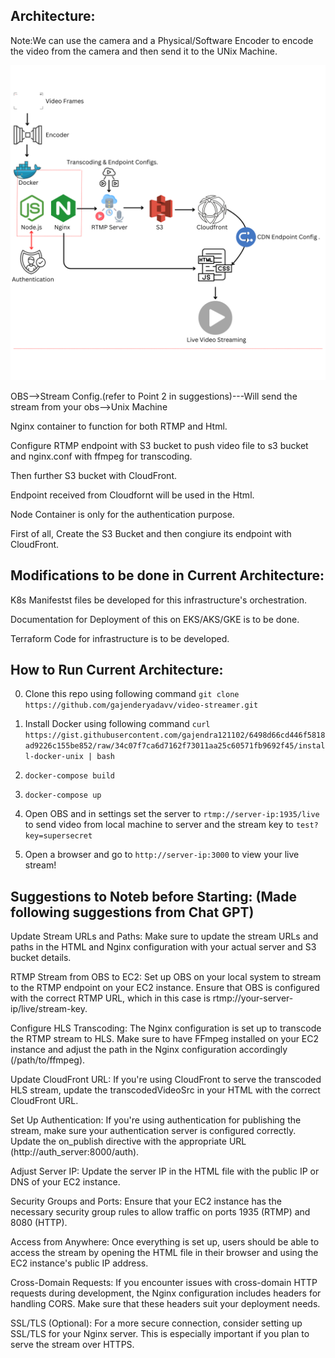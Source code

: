 ## Architecture:

Note:We can use the camera and a Physical/Software Encoder to encode the video from the camera and then send it to the UNix Machine.

![](livestreamer.png)

OBS-->Stream Config.(refer to Point 2 in suggestions)---Will send the stream from your obs-->Unix Machine

Nginx container to function for both RTMP and Html.

Configure RTMP endpoint with S3 bucket to push video file to s3 bucket and nginx.conf with ffmpeg for transcoding.
            
Then further S3 bucket with CloudFront.

Endpoint received from Cloudfornt will be used in the Html.

Node Container is only for the authentication purpose.


First of all, Create the S3 Bucket and then congiure its endpoint with CloudFront.

## Modifications to be done in Current Architecture:

K8s Manifestst files be developed for this infrastructure's orchestration.

Documentation for Deployment of this on EKS/AKS/GKE is to be done.

Terraform Code for infrastructure is to be developed.

## How to Run Current Architecture:

0. Clone this repo using following command
    `git clone https://github.com/gajenderyadavv/video-streamer.git`
1. Install Docker using following command
    `curl https://gist.githubusercontent.com/gajendra121102/6498d66cd446f5818ad9226c155be852/raw/34c07f7ca6d7162f73011aa25c60571fb9692f45/install-docker-unix | bash`

2. `docker-compose build`
3. `docker-compose up`
4. Open OBS and in settings set the server to `rtmp://server-ip:1935/live` to send video from local machine to server and the stream key to `test?key=supersecret`
5. Open a browser and go to `http://server-ip:3000` to view your live stream!

## Suggestions to Noteb before Starting: (Made following suggestions from Chat GPT)

Update Stream URLs and Paths:
Make sure to update the stream URLs and paths in the HTML and Nginx configuration with your actual server and S3 bucket details.

RTMP Stream from OBS to EC2:
Set up OBS on your local system to stream to the RTMP endpoint on your EC2 instance. Ensure that OBS is configured with the correct RTMP URL, which in this case is rtmp://your-server-ip/live/stream-key.

Configure HLS Transcoding:
The Nginx configuration is set up to transcode the RTMP stream to HLS. Make sure to have FFmpeg installed on your EC2 instance and adjust the path in the Nginx configuration accordingly (/path/to/ffmpeg).

Update CloudFront URL:
If you're using CloudFront to serve the transcoded HLS stream, update the transcodedVideoSrc in your HTML with the correct CloudFront URL.

Set Up Authentication:
If you're using authentication for publishing the stream, make sure your authentication server is configured correctly. Update the on_publish directive with the appropriate URL (http://auth_server:8000/auth).

Adjust Server IP:
Update the server IP in the HTML file with the public IP or DNS of your EC2 instance.

Security Groups and Ports:
Ensure that your EC2 instance has the necessary security group rules to allow traffic on ports 1935 (RTMP) and 8080 (HTTP).

Access from Anywhere:
Once everything is set up, users should be able to access the stream by opening the HTML file in their browser and using the EC2 instance's public IP address.

Cross-Domain Requests:
If you encounter issues with cross-domain HTTP requests during development, the Nginx configuration includes headers for handling CORS. Make sure that these headers suit your deployment needs.

SSL/TLS (Optional):
For a more secure connection, consider setting up SSL/TLS for your Nginx server. This is especially important if you plan to serve the stream over HTTPS.

